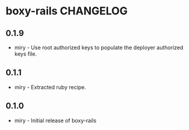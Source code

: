 boxy-rails CHANGELOG
=====================

0.1.9
-----

- miry - Use root authorized keys to populate the deployer authorized keys file.

0.1.1
-----
- miry - Extracted ruby recipe.

0.1.0
-----
- miry - Initial release of boxy-rails

